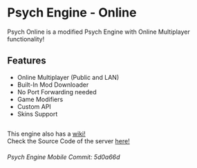 # Psych Engine - Online
Psych Online is a modified Psych Engine with Online Multiplayer functionality!

## Features
* Online Multiplayer (Public and LAN)
* Built-In Mod Downloader
* No Port Forwarding needed
* Game Modifiers
* Custom API
* Skins Support

## 
This engine also has a [wiki!](https://github.com/Snirozu/Funkin-Psych-Online/wiki) <br>
Check the Source Code of the server [here!](https://github.com/Snirozu/Funkin-Online-Server)

###### Psych Engine Mobile Commit: 5d0a66d
